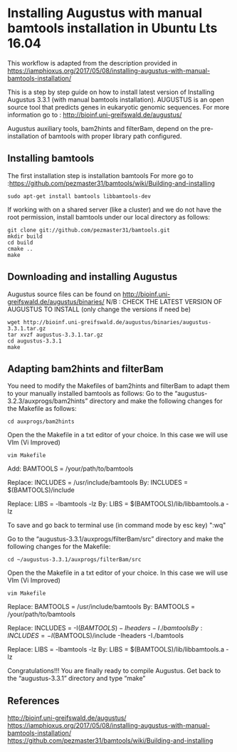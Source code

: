 # Installing Augustus with manual bamtools installation in Ubuntu Lts 16.04

This workflow is adapted from the description provided in https://iamphioxus.org/2017/05/08/installing-augustus-with-manual-bamtools-installation/

This is a step by step guide on how to install latest version of Installing Augustus  3.3.1 (with manual bamtools installation).
AUGUSTUS is an open source tool that predicts genes in eukaryotic genomic sequences.
For more information go to : http://bioinf.uni-greifswald.de/augustus/

Augustus auxiliary tools, bam2hints and filterBam, depend on the pre-installation of bamtools with proper library path configured.

## **Installing bamtools**

The first installation step is installation bamtools
For more go to :https://github.com/pezmaster31/bamtools/wiki/Building-and-installing
```{r,eval=FALSE,error=FALSE,warning=FALSE,message=FALSE,echo=TRUE}
sudo apt-get install bamtools libbamtools-dev
```
If working with on a shared server (like a cluster) and we do not have the root permission,
install bamtools under our local directory as follows:
```{r,eval=FALSE,error=FALSE,warning=FALSE,message=FALSE,echo=TRUE}
git clone git://github.com/pezmaster31/bamtools.git
mkdir build
cd build
cmake ..
make
```

## **Downloading and installing Augustus**

Augustus source files can be found on http://bioinf.uni-greifswald.de/augustus/binaries/
N/B : CHECK THE LATEST VERSION OF AUGUSTUS TO INSTALL (only change the versions if need be)
```{r,eval=FALSE,error=FALSE,warning=FALSE,message=FALSE,echo=TRUE}
wget http://bioinf.uni-greifswald.de/augustus/binaries/augustus-3.3.1.tar.gz
tar xvzf augustus-3.3.1.tar.gz
cd augustus-3.3.1
make
```
## **Adapting bam2hints and filterBam**

You need to modify the Makefiles of bam2hints and filterBam to adapt them to your manually installed bamtools as follows:
Go to the “augustus-3.2.3/auxprogs/bam2hints” directory and make the following changes for the Makefile as follows:
```{r,eval=FALSE,error=FALSE,warning=FALSE,message=FALSE,echo=TRUE}
cd auxprogs/bam2hints
```
Open the the Makefile in a txt editor of your choice.
In this case we will use VIm (Vi Improved)
```{r,eval=FALSE,error=FALSE,warning=FALSE,message=FALSE,echo=TRUE}
vim Makefile
```
Add:
BAMTOOLS = /your/path/to/bamtools

Replace:
INCLUDES = /usr/include/bamtools
By:
INCLUDES = $(BAMTOOLS)/include

Replace:
LIBS = -lbamtools -lz
By:
LIBS = $(BAMTOOLS)/lib/libbamtools.a -lz

To save and go back to terminal use (in command mode by esc key) ":wq"

Go to the “augustus-3.3.1/auxprogs/filterBam/src” directory and make the following changes for the Makefile:
```{r,eval=FALSE,error=FALSE,warning=FALSE,message=FALSE,echo=TRUE}
cd ~/augustus-3.3.1/auxprogs/filterBam/src
```

Open the the Makefile in a txt editor of your choice.
In this case we will use VIm (Vi Improved)
```{r,eval=FALSE,error=FALSE,warning=FALSE,message=FALSE,echo=TRUE}
vim Makefile
```

Replace:
BAMTOOLS = /usr/include/bamtools
By:
BAMTOOLS = /your/path/to/bamtools

Replace:
INCLUDES = -I$(BAMTOOLS) -Iheaders -I./bamtools
By:
INCLUDES = -I$(BAMTOOLS)/include -Iheaders -I./bamtools

Replace:
LIBS = -lbamtools -lz
By:
LIBS = $(BAMTOOLS)/lib/libbamtools.a -lz

Congratulations!!! 
You are finally ready to compile Augustus. Get back to the “augustus-3.3.1” directory and type “make”

## **References**
http://bioinf.uni-greifswald.de/augustus/
https://iamphioxus.org/2017/05/08/installing-augustus-with-manual-bamtools-installation/
https://github.com/pezmaster31/bamtools/wiki/Building-and-installing
